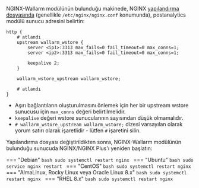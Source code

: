 NGINX-Wallarm modülünün bulunduğu makinede, NGINX [yapılandırma dosyasında](https://docs.nginx.com/nginx/admin-guide/basic-functionality/managing-configuration-files/) (genellikle `/etc/nginx/nginx.conf` konumunda), postanalytics modülü sunucu adresini belirtin:

```
http {
    # atlandı
    upstream wallarm_wstore {
        server <ip1>:3313 max_fails=0 fail_timeout=0 max_conns=1;
        server <ip2>:3313 max_fails=0 fail_timeout=0 max_conns=1;
        
        keepalive 2;
    }

    wallarm_wstore_upstream wallarm_wstore;

    # atlandı
}
```

- Aşırı bağlantıların oluşturulmasını önlemek için her bir upstream wstore sunucusu için `max_conns` değeri belirtilmelidir.
- `keepalive` değeri wstore sunucularının sayısından düşük olmamalıdır.
- `# wallarm_wstore_upstream wallarm_wstore;` dizesi varsayılan olarak yorum satırı olarak işaretlidir - lütfen `#` işaretini silin.

Yapılandırma dosyası değiştirildikten sonra, NGINX-Wallarm modülünün bulunduğu sunucuda NGINX/NGINX Plus'ı yeniden başlatın:

=== "Debian"
    ```bash
    sudo systemctl restart nginx
    ```
=== "Ubuntu"
    ```bash
    sudo service nginx restart
    ```
=== "CentOS"
    ```bash
    sudo systemctl restart nginx
    ```
=== "AlmaLinux, Rocky Linux veya Oracle Linux 8.x"
    ```bash
    sudo systemctl restart nginx
    ```
=== "RHEL 8.x"
    ```bash
    sudo systemctl restart nginx
    ```